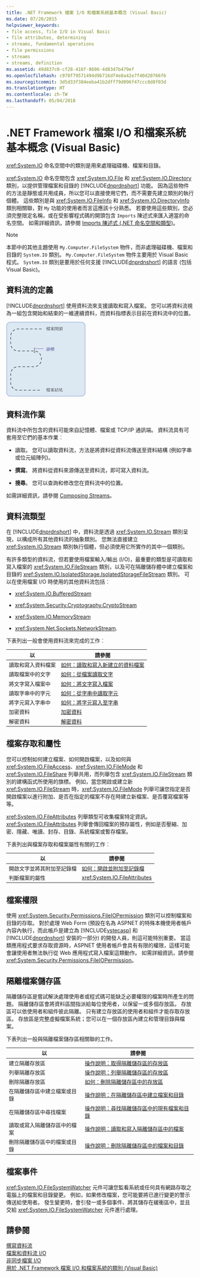 ```yaml
---
title: .NET Framework 檔案 I/O 和檔案系統基本概念 (Visual Basic)
ms.date: 07/20/2015
helpviewer_keywords:
- file access, file I/O in Visual Basic
- file attributes, determining
- streams, fundamental operations
- file permissions
- streams
- streams, definition
ms.assetid: 49d837c0-cf28-416f-8606-4d83d7b479ef
ms.openlocfilehash: c978f79571494d9b716df4e8a42e7f40d20766f6
ms.sourcegitcommit: 3d5d33f384eeba41b2dff79d096f47ccc8d8f03d
ms.translationtype: HT
ms.contentlocale: zh-TW
ms.lasthandoff: 05/04/2018
---
```

# <a name="basics-of-net-framework-file-io-and-the-file-system-visual-basic"></a>.NET Framework 檔案 I/O 和檔案系統基本概念 (Visual Basic)
<xref:System.IO> 命名空間中的類別是用來處理磁碟機、檔案和目錄。  
  
 <xref:System.IO> 命名空間包含 <xref:System.IO.File> 和 <xref:System.IO.Directory> 類別，以提供管理檔案和目錄的 [!INCLUDE[dnprdnshort](~/includes/dnprdnshort-md.md)] 功能。 因為這些物件的方法是靜態或共用成員，所以您可以直接使用它們，而不需要先建立類別的執行個體。 這些類別是與 <xref:System.IO.FileInfo> 和 <xref:System.IO.DirectoryInfo> 類別相關聯，對 `My` 功能的使用者而言這應該十分熟悉。 若要使用這些類別，您必須完整限定名稱，或在受影響程式碼的開頭包含 `Imports` 陳述式來匯入適當的命名空間。 如需詳細資訊，請參閱 [Imports 陳述式 (.NET 命名空間和類型)](../../../../visual-basic/language-reference/statements/imports-statement-net-namespace-and-type.md)。  
  
> [!NOTE]
>  本節中的其他主題使用 `My.Computer.FileSystem` 物件，而非處理磁碟機、檔案和目錄的 `System.IO` 類別。 `My.Computer.FileSystem` 物件主要用於 Visual Basic 程式。 `System.IO` 類別是要用於任何支援 [!INCLUDE[dnprdnshort](~/includes/dnprdnshort-md.md)] 的語言 (包括 Visual Basic)。  
  
## <a name="definition-of-a-stream"></a>資料流的定義  
 [!INCLUDE[dnprdnshort](~/includes/dnprdnshort-md.md)] 使用資料流來支援讀取和寫入檔案。 您可以將資料流視為一組包含開始和結束的一維連續資料，而資料指標表示目前在資料流中的位置。  
  
 ![游標顯示目前在 FileStream 中的位置。](../../../../visual-basic/developing-apps/programming/drives-directories-files/media/filestream.gif "FileStream")  
  
## <a name="stream-operations"></a>資料流作業  
 資料流中所包含的資料可能來自記憶體、檔案或 TCP/IP 通訊端。 資料流具有可套用至它們的基本作業︰  
  
-   讀取。 您可以讀取資料流，方法是將資料從資料流傳送至資料結構 (例如字串或位元組陣列)。  
  
-   **撰寫**。 將資料從資料來源傳送至資料流，即可寫入資料流。  
  
-   **搜尋**。 您可以查詢和修改您在資料流中的位置。  
  
 如需詳細資訊，請參閱 [Composing Streams](../../../../standard/io/composing-streams.md)。  
  
## <a name="types-of-streams"></a>資料流類型  
 在 [!INCLUDE[dnprdnshort](~/includes/dnprdnshort-md.md)] 中，資料流是透過 <xref:System.IO.Stream> 類別呈現，以構成所有其他資料流的抽象類別。 您無法直接建立 <xref:System.IO.Stream> 類別執行個體，但必須使用它所實作的其中一個類別。  
  
 有許多類型的資料流，但若要使用檔案輸入/輸出 (I/O)，最重要的類型是可讀取和寫入檔案的 <xref:System.IO.FileStream> 類別，以及可在隔離儲存體中建立檔案和目錄的 <xref:System.IO.IsolatedStorage.IsolatedStorageFileStream> 類別。 可以在使用檔案 I/O 時使用的其他資料流包括︰  
  
-   <xref:System.IO.BufferedStream>  
  
-   <xref:System.Security.Cryptography.CryptoStream>  
  
-   <xref:System.IO.MemoryStream>  
  
-   <xref:System.Net.Sockets.NetworkStream>.  
  
 下表列出一般會使用資料流來完成的工作︰  
  
|以|請參閱|
|---|---|   
|讀取和寫入資料檔案|[如何：讀取和寫入新建立的資料檔案](../../../../standard/io/how-to-read-and-write-to-a-newly-created-data-file.md)|  
|讀取檔案中的文字|[如何：從檔案讀取文字](../../../../standard/io/how-to-read-text-from-a-file.md)|  
|將文字寫入檔案中|[如何：將文字寫入檔案](../../../../standard/io/how-to-write-text-to-a-file.md)|  
|讀取字串中的字元|[如何：從字串中讀取字元](../../../../standard/io/how-to-read-characters-from-a-string.md)|  
|將字元寫入字串中|[如何：將字元寫入至字串](../../../../standard/io/how-to-write-characters-to-a-string.md)|  
|加密資料|[加密資料](../../../../standard/security/encrypting-data.md)|  
|解密資料|[解密資料](../../../../standard/security/decrypting-data.md)|  
  
## <a name="file-access-and-attributes"></a>檔案存取和屬性  
 您可以控制如何建立檔案、如何開啟檔案，以及如何與 <xref:System.IO.FileAccess>、<xref:System.IO.FileMode> 和 <xref:System.IO.FileShare> 列舉共用，而列舉包含 <xref:System.IO.FileStream> 類別的建構函式所使用的旗標。 例如，當您開啟或建立新 <xref:System.IO.FileStream> 時，<xref:System.IO.FileMode> 列舉可讓您指定是否開啟檔案以進行附加、是否在指定的檔案不存在時建立新檔案、是否覆寫檔案等等。  
  
 <xref:System.IO.FileAttributes> 列舉類型可收集檔案特定資訊。 <xref:System.IO.FileAttributes> 列舉會傳回檔案的預存屬性，例如是否壓縮、加密、隱藏、唯讀、封存、目錄、系統檔案或暫存檔案。  
  
 下表列出與檔案存取和檔案屬性有關的工作︰  
  
|以|請參閱|  
|---|---|
|開啟文字並將其附加至記錄檔|[如何：開啟並附加至記錄檔](../../../../standard/io/how-to-open-and-append-to-a-log-file.md)|  
|判斷檔案的屬性|<xref:System.IO.FileAttributes>|  
  
## <a name="file-permissions"></a>檔案權限  
 使用 <xref:System.Security.Permissions.FileIOPermission> 類別可以控制檔案和目錄的存取。 對於處理 Web Form (預設在名為 ASPNET 的特殊本機使用者帳戶內容內執行，而此帳戶是建立為 [!INCLUDE[vstecasp](~/includes/vstecasp-md.md)] 和 [!INCLUDE[dnprdnshort](~/includes/dnprdnshort-md.md)] 安裝的一部分) 的開發人員，則這可能特別重要。 當這類應用程式要求存取資源時，ASPNET 使用者帳戶會具有有限的權限，這樣可能會讓使用者無法執行從 Web 應用程式寫入檔案這類動作。 如需詳細資訊，請參閱<xref:System.Security.Permissions.FileIOPermission>。  
  
## <a name="isolated-file-storage"></a>隔離檔案儲存區  
 隔離儲存區是嘗試解決處理使用者或程式碼可能缺乏必要權限的檔案時所產生的問題。 隔離儲存區會將資料區間指派給每位使用者，以保留一或多個存放區。 存放區可以依使用者和組件彼此隔離。 只有建立存放區的使用者和組件才能存取存放區。 存放區是完整虛擬檔案系統；您可以在一個存放區內建立和管理目錄與檔案。  
  
 下表列出一般與隔離檔案儲存區相關聯的工作。  
  
|以|請參閱|
|---|---|  
|建立隔離存放區|[操作說明：取得隔離儲存區的存放區](../../../../standard/io/how-to-obtain-stores-for-isolated-storage.md)|  
|列舉隔離存放區|[操作說明：列舉隔離儲存區的存放區](../../../../standard/io/how-to-enumerate-stores-for-isolated-storage.md)|  
|刪除隔離存放區|[如何：刪除隔離儲存區中的存放區](../../../../standard/io/how-to-delete-stores-in-isolated-storage.md)|  
|在隔離儲存區中建立檔案或目錄|[操作說明：在隔離儲存區中建立檔案和目錄](../../../../standard/io/how-to-create-files-and-directories-in-isolated-storage.md)|  
|在隔離儲存區中尋找檔案|[操作說明：尋找隔離儲存區中的現有檔案和目錄](../../../../standard/io/how-to-find-existing-files-and-directories-in-isolated-storage.md)|  
|讀取或寫入隔離儲存區中的檔案|[操作說明：讀取和寫入隔離儲存區中的檔案](../../../../standard/io/how-to-read-and-write-to-files-in-isolated-storage.md)|  
|刪除隔離儲存區中的檔案或目錄|[操作說明：刪除隔離儲存區中的檔案和目錄](../../../../standard/io/how-to-delete-files-and-directories-in-isolated-storage.md)|  
  
## <a name="file-events"></a>檔案事件  
 <xref:System.IO.FileSystemWatcher> 元件可讓您監看系統或任何具有網路存取之電腦上的檔案和目錄變更。 例如，如果修改檔案，您可能要將已進行變更的警示傳送給使用者。 發生變更時，會引發一或多個事件、將其儲存在緩衝區中，並且交給 <xref:System.IO.FileSystemWatcher> 元件進行處理。  
  
## <a name="see-also"></a>請參閱  
 [撰寫資料流](../../../../standard/io/composing-streams.md)  
 [檔案和資料流 I/O](../../../../standard/io/index.md)  
 [非同步檔案 I/O](../../../../standard/io/asynchronous-file-i-o.md)  
 [用於 .NET Framework 檔案 I/O 和檔案系統的類別 (Visual Basic)](../../../../visual-basic/developing-apps/programming/drives-directories-files/classes-used-in-net-framework-file-io-and-the-file-system.md)
